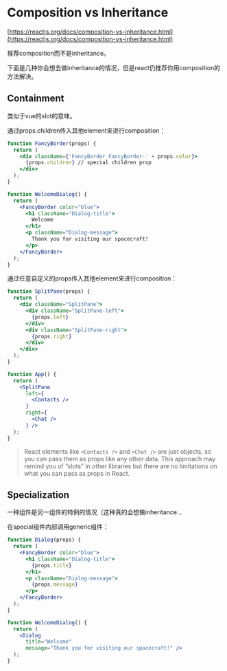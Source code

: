 # Composition vs Inheritance

[https://reactjs.org/docs/composition-vs-inheritance.html](https://reactjs.org/docs/composition-vs-inheritance.html)

推荐composition而不是inheritance。

下面是几种你会想去做inheritance的情况，但是react仍推荐你用composition的方法解决。

## Containment

类似于vue的slot的意味。

通过props.children传入其他element来进行composition：

```jsx
function FancyBorder(props) {
  return (
    <div className={'FancyBorder FancyBorder-' + props.color}>
      {props.children} // special children prop
    </div>
  );
}

function WelcomeDialog() {
  return (
    <FancyBorder color="blue">
      <h1 className="Dialog-title">
        Welcome
      </h1>
      <p className="Dialog-message">
        Thank you for visiting our spacecraft!
      </p>
    </FancyBorder>
  );
}
```

通过任意自定义的props传入其他element来进行composition：

```jsx
function SplitPane(props) {
  return (
    <div className="SplitPane">
      <div className="SplitPane-left">
        {props.left}
      </div>
      <div className="SplitPane-right">
        {props.right}
      </div>
    </div>
  );
}

function App() {
  return (
    <SplitPane
      left={
        <Contacts />
      }
      right={
        <Chat />
      } />
  );
}
```

> React elements like `<Contacts />` and `<Chat />` are just objects, so you can pass them as props like any other data. This approach may remind you of “slots” in other libraries but there are no limitations on what you can pass as props in React.

## Specialization

一种组件是另一组件的特例的情况（这种真的会想做inheritance…

在special组件内部调用generic组件：

```jsx
function Dialog(props) {
  return (
    <FancyBorder color="blue">
      <h1 className="Dialog-title">
        {props.title}
      </h1>
      <p className="Dialog-message">
        {props.message}
      </p>
    </FancyBorder>
  );
}

function WelcomeDialog() {
  return (
    <Dialog
      title="Welcome"
      message="Thank you for visiting our spacecraft!" />
  );
}
```

